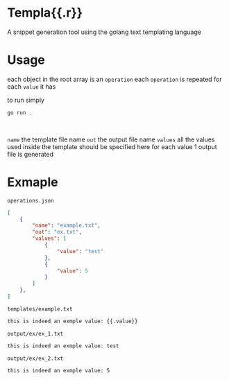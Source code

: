 # Templa{{.r}}
A snippet generation tool using the golang text templating language

# Usage
each object in the root array is an `operation`
each `operation` is repeated for each `value` it has

to run simply
```bash
go run .
```
<br />

`name` the template file name
`out` the output file name
`values` all the values used inside the template should be specified here
for each value 1 output file is generated

# Exmaple
`operations.json`
```json
[
    {
        "name": "example.txt",
        "out": "ex.txt",
        "values": [
            {
                "value": "test"
            },
            {
                "value": 5
            }
        ]
    }, 
] 
```

`templates/example.txt`
```txt
this is indeed an exmple value: {{.value}}
```

`output/ex/ex_1.txt`
```txt
this is indeed an exmple value: test
```

`output/ex/ex_2.txt`
```txt
this is indeed an exmple value: 5
```
